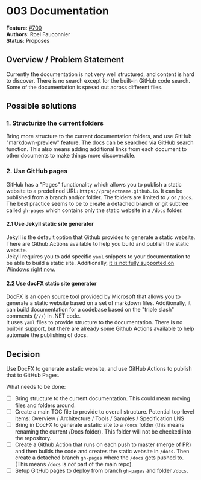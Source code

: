 # 003 Documentation

**Feature**: [#700](https://github.com/Azure/iotedge-lorawan-starterkit/issues/700)  
**Authors**: Roel Fauconnier  
**Status**: Proposes

## Overview / Problem Statement

Currently the documentation is not very well structured, and content is hard to discover. There is no search except for the built-in GitHub code search. Some of the documentation is spread out across different files.

## Possible solutions

### 1. Structurize the current folders

Bring more structure to the current documentation folders, and use GitHub "markdown-preview" feature. The docs can be searched via GitHub search function. This also means adding additional links from each document to other documents to make things more discoverable.

### 2. Use GitHub pages

GitHub has a "Pages" functionality which allows you to publish a static website to a predefined URL: `https://projectname.github.io`. It can be published from a branch and/or folder. The folders are limited to `/` or `/docs`.  
The best practice seems to be to create a detached branch or git subtree called `gh-pages` which contains only the static website in a `/docs` folder.

#### 2.1 Use Jekyll static site generator

Jekyll is the default option that Github provides to generate a static website. There are Github Actions available to help you build and publish the static website.  
Jekyll requires you to add specific `yaml` snippets to your documentation to be able to build a static site. Additionally, [it is not fully supported on Windows right now](https://docs.github.com/en/pages/setting-up-a-github-pages-site-with-jekyll/about-github-pages-and-jekyll).  

#### 2.2 Use docFX static site generator

[DocFX](https://dotnet.github.io/docfx/) is an open source tool provided by Microsoft that allows you to generate a static website based on a set of markdown files. Additionally, it can build documentation for a codebase based on the "triple slash" comments (`///`) in .NET code.  
It uses `yaml` files to provide structure to the documentation. There is no built-in support, but there are already some Github Actions available to help automate the publishing of docs.

## Decision

Use DocFX to generate a static website, and use GitHub Actions to publish that to GitHub Pages.  

What needs to be done:

- [ ] Bring structure to the current documentation. This could mean moving files and folders around.
- [ ] Create a main TOC file to provide to overall structure. Potential top-level items: Overview / Architecture / Tools / Samples / Specification LNS
- [ ] Bring in DocFX to generate a static site to a `/docs` folder (this means renaming the current /Docs folder). This folder will not be checked into the repository.
- [ ] Create a Github Action that runs on each push to master (merge of PR) and then builds the code and creates the static website in `/docs`. Then create a detached branch `gh-pages` where the `/docs` gets pushed to. (This means `/docs` is _not_ part of the main repo).
- [ ] Setup GitHub pages to deploy from branch `gh-pages` and folder `/docs`.
